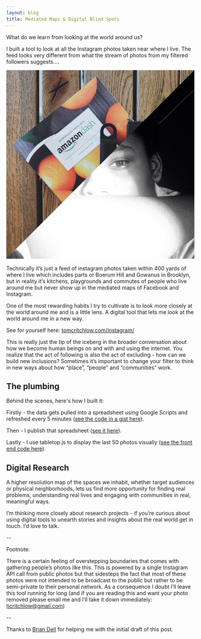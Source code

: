 ```yaml
---
layout: blog
title: Mediated Maps & Digital Blind Spots
---
```


What do we learn from looking at the world around us?

I built a tool to look at all the Instagram photos taken near where I live. The feed looks very different from what the stream of photos from my filtered followers suggests....

![Instagram images from the Boerum Hill / Gowanus area of Brooklyn, NY](/images/instagram.png)

Technically it’s just a feed of instagram photos taken within 400 yards of where I live which includes parts or Boerum Hill and Gowanus in Brooklyn, but in reality it’s kitchens, playgrounds and commutes of people who live around me but never show up in the mediated maps of Facebook and Instagram. 

One of the most rewarding habits I try to cultivate is to look more closely at the world around me and is a little lens. A digital tool that lets me look at the world around me in a new way.

See for yourself here: [tomcritchlow.com/instagram/](/instagram/)

This is really just the tip of the iceberg in the broader conversation about how we become human beings on and with and using the internet. You realize that the act of following is also the act of excluding - how can we build new inclusions? Sometimes it’s important to change your filter to think in new ways about how “place”, “people” and “communities” work.

## The plumbing

Behind the scenes, here's how I built it:

Firstly - the data gets pulled into a spreadsheet using Google Scripts and refreshed every 5 minutes ([see the code in a gist here](https://gist.github.com/tomcritchlow/cd369e300bb0a6f4ae2b)).

Then - I publish that spreadsheet ([see it here](https://docs.google.com/spreadsheets/d/1er8KB9DhFaAddMAGekPWlJddcAZQEFuDg58WOpUKI08/pubhtml?gid=0&single=true)).

Lastly - I use tabletop.js to display the last 50 photos visually ([see the front end code here](https://github.com/tomcritchlow/tomcritchlow.github.io/blob/master/boerumhill.html)).

## Digital Research

A higher resolution map of the spaces we inhabit, whether target audiences or physical neighborhoods, lets us find more opportunity for finding real problems, understanding real lives and engaging with communities in real, meaningful ways.

I’m thinking more closely about research projects - if you’re curious about using digital tools to unearth stories and insights about the real world get in touch. I’d love to talk.

--

Footnote:

There is a certain feeling of overstepping boundaries that comes with gathering people’s photos like this. This is powered by a single Instagram API call from public photos but that sidesteps the fact that most of these photos were not intended to be broadcast to the public but rather to be semi-private to their personal network. As a consequence I doubt I’ll leave this tool running for long (and if you are reading this and want your photo removed please email me and I’ll take it down immediately: tjcritchlow@gmail.com)

--

Thanks to [Brian Dell](http://briandell.info/) for helping me with the initial draft of this post.
